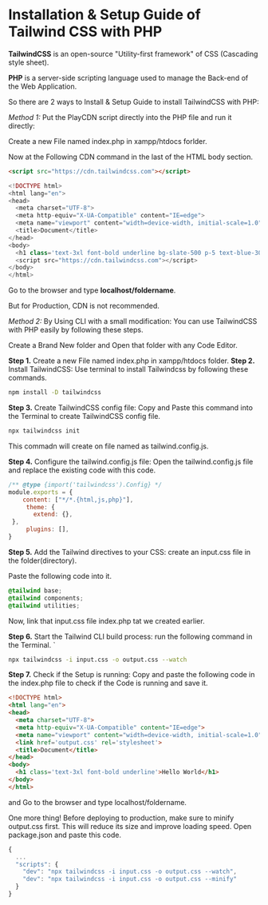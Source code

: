 # Installation & Setup Guide of Tailwind CSS with PHP

**TailwindCSS** is an open-source "Utility-first framework" of CSS (Cascading style sheet).

**PHP** is a server-side scripting language used to manage the Back-end of the Web Application.

So there are 2 ways to Install & Setup Guide to install TailwindCSS with PHP:

*Method 1:* Put the PlayCDN script directly into the PHP file and run it directly:

Create a new File named index.php in xampp/htdocs forlder.

Now at the Following CDN command in the last of the HTML body section.

```html
<script src="https://cdn.tailwindcss.com"></script>
```

```php
<!DOCTYPE html>
<html lang="en">
<head>
  <meta charset="UTF-8">
  <meta http-equiv="X-UA-Compatible" content="IE=edge">
  <meta name="viewport" content="width=device-width, initial-scale=1.0">
  <title>Document</title>
</head>
<body>
  <h1 class='text-3xl font-bold underline bg-slate-500 p-5 text-blue-300'>Tailwindcss using Play CDN</h1>
  <script src="https://cdn.tailwindcss.com"></script>
</body>
</html>
```

Go to the browser and type **localhost/foldername**.

But for Production, CDN is not recommended.

*Method 2:* By Using CLI with a small modification: You can use TailwindCSS with PHP easily by following these steps.

Create a Brand New folder and Open that folder with any Code Editor.

**Step 1.** Create a new File named index.php in xampp/htdocs folder.
**Step 2.** Install TailwindCSS: Use terminal to install Tailwindcss by following these commands.

```sh
npm install -D tailwindcss
```

**Step 3.** Create TailwindCSS config file: Copy and Paste this command into the Terminal to create TailwindCSS config file.

```sh
npx tailwindcss init
```

This commadn will create on file named as tailwind.config.js.

**Step 4.** Configure the tailwind.config.js file: Open the tailwind.config.js file and replace the existing code with this code.

```js
/** @type {import('tailwindcss').Config} */
module.exports = {
    content: ["*/*.{html,js,php}"],
     theme: {
       extend: {},
 },
     plugins: [],
}
```

**Step 5.** Add the Tailwind directives to your CSS: create an input.css file in the folder(directory).

Paste the following code into it.

```css
@tailwind base;
@tailwind components;
@tailwind utilities;
```

Now, link that input.css file index.php tat we created earlier.

**Step 6.** Start the Tailwind CLI build process: run the following command in the Terminal.
`
```sh
npx tailwindcss -i input.css -o output.css --watch
```

**Step 7.** Check if the Setup is running: Copy and paste the following code in the index.php file to check if the Code is running and save it.

```html
<!DOCTYPE html>
<html lang="en">
<head>
  <meta charset="UTF-8">
  <meta http-equiv="X-UA-Compatible" content="IE=edge">
  <meta name="viewport" content="width=device-width, initial-scale=1.0">
  <link href='output.css' rel='stylesheet'>
  <title>Document</title>
</head>
<body>
  <h1 class='text-3xl font-bold underline'>Hello World</h1>
</body>
</html>
```

and Go to the browser and type localhost/foldername.

One more thing! Before deploying to production, make sure to minify output.css first. This will reduce its size and improve loading speed. Open package.json and paste this code.

```js
{
  ...
  "scripts": {
    "dev": "npx tailwindcss -i input.css -o output.css --watch",
    "dev": "npx tailwindcss -i input.css -o output.css --minify"
  }
}
```